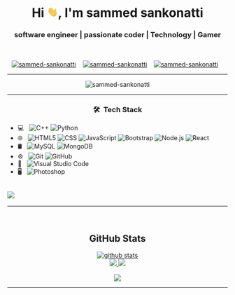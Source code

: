 <h1 align="center">Hi&nbsp;<img src="https://raw.githubusercontent.com/ABSphreak/ABSphreak/master/gifs/Hi.gif" height="24">, I'm sammed sankonatti </h1>

<h3 align="center">software engineer | passionate coder | Technology | Gamer</h3>
<br>
<p align=center>
<a href="https://www.linkedin.com/in/sammed-sankonatti-bb7492148/" target="blank"><img align="center" src="https://raw.githubusercontent.com/rahuldkjain/github-profile-readme-generator/master/src/images/icons/Social/linked-in-alt.svg" alt="sammed-sankonatti" height="27" width="" /></a>&nbsp;&nbsp;&nbsp;
<a href="https://www.facebook.com/samsank31" target="blank"><img align="center" src="https://raw.githubusercontent.com/rahuldkjain/github-profile-readme-generator/master/src/images/icons/Social/facebook.svg" alt="sammed-sankonatti" height="27" width="" /></a>&nbsp;&nbsp;&nbsp;
<a href="https://www.instagram.com/sammed.sankonatti/" target="blank"><img align="center" src="https://raw.githubusercontent.com/rahuldkjain/github-profile-readme-generator/master/src/images/icons/Social/instagram.svg" alt="sammed-sankonatti" height="27" width="" /></a>&nbsp;&nbsp;&nbsp;
<!-- <a href="https://www.codechef.com/users/professor_samm" target="blank"><img align="center" src="https://user-images.githubusercontent.com/63065397/123329670-b11a5d00-d55a-11eb-8096-44ca8667f0e3.png" alt="sammed-sankonatti" height="27" width="" padding="" /></a>&nbsp;&nbsp;&nbsp;
<a href="https://codeforces.com/profile/professor.sam" target="blank"><img align="center" src="https://logo.clearbit.com/codeforces.com" alt="sammed-sankonatti" height="27" width="" /></a>&nbsp;&nbsp;&nbsp; -->
</p>

___

<p align="center"> <img src="https://komarev.com/ghpvc/?username=developer-perspective&label=Profile%20visits&color=0e75b6&style=flat-square" alt="sammed-sankonatti" width="120" /> </p>

 <!--
___


<div align="center">
-INTRO HERE- 
 </div>
-->
___

<h3 align="center" > 🛠 &nbsp;Tech Stack</h3>

- 💻 &nbsp;
  ![C++](https://img.shields.io/badge/-C++-333333?style=flat&logo=C%2B%2B&logoColor=00599C)
  ![Python](https://img.shields.io/badge/-Python-333333?style=flat&logo=python) 
- 🌐 &nbsp;
  ![HTML5](https://img.shields.io/badge/-HTML5-333333?style=flat&logo=HTML5)
  ![CSS](https://img.shields.io/badge/-CSS-333333?style=flat&logo=CSS3&logoColor=1572B6)
  ![JavaScript](https://img.shields.io/badge/-JavaScript-333333?style=flat&logo=javascript)
  ![Bootstrap](https://img.shields.io/badge/-Bootstrap-333333?style=flat&logo=bootstrap&logoColor=563D7C)
  ![Node.js](https://img.shields.io/badge/-Node.js-333333?style=flat&logo=node.js)
  ![React](https://img.shields.io/badge/-React-333333?style=flat&logo=react)
- 🛢 &nbsp;
  ![MySQL](https://img.shields.io/badge/-MySQL-333333?style=flat&logo=mysql)
  ![MongoDB](https://img.shields.io/badge/-MongoDB-333333?style=flat&logo=mongodb)
- ⚙️ &nbsp;
  ![Git](https://img.shields.io/badge/-Git-333333?style=flat&logo=git)
  ![GitHub](https://img.shields.io/badge/-GitHub-333333?style=flat&logo=github)
- 🔧 &nbsp;
  ![Visual Studio Code](https://img.shields.io/badge/-Visual%20Studio%20Code-333333?style=flat&logo=visual-studio-code&logoColor=007ACC)
- 🖥 &nbsp;
  ![Photoshop](https://img.shields.io/badge/-Photoshop-333333?style=flat&logo=adobe-photoshop)
<br/>


<a href="https://github.com/developer-perspective">
  <img height="180em" src="https://github-readme-stats.vercel.app/api/top-langs/?username=developer-perspective&theme=buefy&layout=compact" />
</a>
<br>

___

<br>
<h2 align="center"> GitHub Stats </h2>
<div align="center"><a href="https://github.com/developer-perspective">

<p  align="center">
  <img src="https://raw.githubusercontent.com/sammed-sankonatti/sammed-sankonatti/master/profile-summary-card-output/default/0-profile-details.svg" alt="github stats"></br>
  <img src="https://raw.githubusercontent.com/sammed-sankonatti/sammed-sankonatti/master/profile-summary-card-output/default/1-repos-per-language.svg">
  <img src="https://raw.githubusercontent.com/sammed-sankonatti/sammed-sankonatti/master/profile-summary-card-output/default/2-most-commit-language.svg"></br></p>

  

<!--<img align="center" src="https://github-readme-stats.vercel.app/api/top-langs/?username=developer-perspective&hide_border=0&border_color=111f37&title_color=4285f4&icon_color=fbbc05&text_color=34a853&border_radius=0&bg_color=0d1117&theme=onedark&layout=compact" height="160" />-->
<img align="center" src="https://github-readme-streak-stats.herokuapp.com/?user=developer-perspective&border_radius=0&background=00000000&stroke=111f37&hide_border=false&border=3d5c8a&ring=4285f4&sideLabels=34a853&fire=fbbc05&currStreakLabel=4285f4&sideNums=34a853&currStreakNum=fbbc05&dates=4285f4" width="506"/>
 <br>
<!--  <img align="center" src="https://github-readme-stats.vercel.app/api?username=developer-perspective&count_private=true&show_icons=true&theme=onedark&title_color=4285f4&icon_color=fbbc05&text_color=34a853&hide_border=1&border_radius=0&bg_color=0f284db6&layout=compact&custom_title=sammed-sankonatti's GitHub Stats" alt="sammed-sankonatti" height="200" />
 e32f68&bg_color=40,fa913f,6b47ca&border_color=ffffff&title_color=ffffff&text_color=fff&icon_color=fff<br> -->

  </a></p>
</div>

___


</div>
